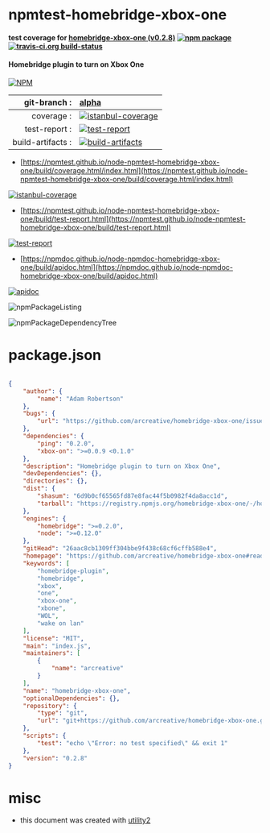 # npmtest-homebridge-xbox-one

#### test coverage for  [homebridge-xbox-one (v0.2.8)](https://github.com/arcreative/homebridge-xbox-one#readme)  [![npm package](https://img.shields.io/npm/v/npmtest-homebridge-xbox-one.svg?style=flat-square)](https://www.npmjs.org/package/npmtest-homebridge-xbox-one) [![travis-ci.org build-status](https://api.travis-ci.org/npmtest/node-npmtest-homebridge-xbox-one.svg)](https://travis-ci.org/npmtest/node-npmtest-homebridge-xbox-one)

#### Homebridge plugin to turn on Xbox One

[![NPM](https://nodei.co/npm/homebridge-xbox-one.png?downloads=true&downloadRank=true&stars=true)](https://www.npmjs.com/package/homebridge-xbox-one)

| git-branch : | [alpha](https://github.com/npmtest/node-npmtest-homebridge-xbox-one/tree/alpha)|
|--:|:--|
| coverage : | [![istanbul-coverage](https://npmtest.github.io/node-npmtest-homebridge-xbox-one/build/coverage.badge.svg)](https://npmtest.github.io/node-npmtest-homebridge-xbox-one/build/coverage.html/index.html)|
| test-report : | [![test-report](https://npmtest.github.io/node-npmtest-homebridge-xbox-one/build/test-report.badge.svg)](https://npmtest.github.io/node-npmtest-homebridge-xbox-one/build/test-report.html)|
| build-artifacts : | [![build-artifacts](https://npmtest.github.io/node-npmtest-homebridge-xbox-one/glyphicons_144_folder_open.png)](https://github.com/npmtest/node-npmtest-homebridge-xbox-one/tree/gh-pages/build)|

- [https://npmtest.github.io/node-npmtest-homebridge-xbox-one/build/coverage.html/index.html](https://npmtest.github.io/node-npmtest-homebridge-xbox-one/build/coverage.html/index.html)

[![istanbul-coverage](https://npmtest.github.io/node-npmtest-homebridge-xbox-one/build/screenCapture.buildCi.browser.%252Ftmp%252Fbuild%252Fcoverage.lib.html.png)](https://npmtest.github.io/node-npmtest-homebridge-xbox-one/build/coverage.html/index.html)

- [https://npmtest.github.io/node-npmtest-homebridge-xbox-one/build/test-report.html](https://npmtest.github.io/node-npmtest-homebridge-xbox-one/build/test-report.html)

[![test-report](https://npmtest.github.io/node-npmtest-homebridge-xbox-one/build/screenCapture.buildCi.browser.%252Ftmp%252Fbuild%252Ftest-report.html.png)](https://npmtest.github.io/node-npmtest-homebridge-xbox-one/build/test-report.html)

- [https://npmdoc.github.io/node-npmdoc-homebridge-xbox-one/build/apidoc.html](https://npmdoc.github.io/node-npmdoc-homebridge-xbox-one/build/apidoc.html)

[![apidoc](https://npmdoc.github.io/node-npmdoc-homebridge-xbox-one/build/screenCapture.buildCi.browser.%252Ftmp%252Fbuild%252Fapidoc.html.png)](https://npmdoc.github.io/node-npmdoc-homebridge-xbox-one/build/apidoc.html)

![npmPackageListing](https://npmtest.github.io/node-npmtest-homebridge-xbox-one/build/screenCapture.npmPackageListing.svg)

![npmPackageDependencyTree](https://npmtest.github.io/node-npmtest-homebridge-xbox-one/build/screenCapture.npmPackageDependencyTree.svg)



# package.json

```json

{
    "author": {
        "name": "Adam Robertson"
    },
    "bugs": {
        "url": "https://github.com/arcreative/homebridge-xbox-one/issues"
    },
    "dependencies": {
        "ping": "0.2.0",
        "xbox-on": ">=0.0.9 <0.1.0"
    },
    "description": "Homebridge plugin to turn on Xbox One",
    "devDependencies": {},
    "directories": {},
    "dist": {
        "shasum": "6d9b0cf65565fd87e8fac44f5b0982f4da8acc1d",
        "tarball": "https://registry.npmjs.org/homebridge-xbox-one/-/homebridge-xbox-one-0.2.8.tgz"
    },
    "engines": {
        "homebridge": ">=0.2.0",
        "node": ">=0.12.0"
    },
    "gitHead": "26aac8cb1309ff304bbe9f438c68cf6cffb588e4",
    "homepage": "https://github.com/arcreative/homebridge-xbox-one#readme",
    "keywords": [
        "homebridge-plugin",
        "homebridge",
        "xbox",
        "one",
        "xbox-one",
        "xbone",
        "WOL",
        "wake on lan"
    ],
    "license": "MIT",
    "main": "index.js",
    "maintainers": [
        {
            "name": "arcreative"
        }
    ],
    "name": "homebridge-xbox-one",
    "optionalDependencies": {},
    "repository": {
        "type": "git",
        "url": "git+https://github.com/arcreative/homebridge-xbox-one.git"
    },
    "scripts": {
        "test": "echo \"Error: no test specified\" && exit 1"
    },
    "version": "0.2.8"
}
```



# misc
- this document was created with [utility2](https://github.com/kaizhu256/node-utility2)
